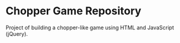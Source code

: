 # Chopper Game Repository

Project of building a chopper-like game using HTML and JavaScript (jQuery).